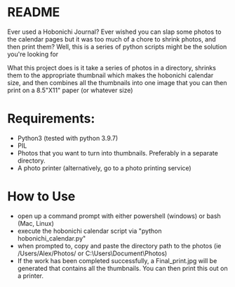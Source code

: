 # README

Ever used a Hobonichi Journal? Ever wished you can slap some photos to the calendar pages but it was too much of a chore to shrink photos, and then print them? Well, this is a series of python scripts might be the solution you're looking for

What this project does is it take a series of photos in a directory, shrinks them to the appropriate thumbnail which makes the hobonichi calendar size, and then combines all the thumbnails into one image that you can then print on a 8.5"X11" paper (or whatever size)

# Requirements:

- Python3 (tested with python 3.9.7)
- PIL
- Photos that you want to turn into thumbnails. Preferably in a separate directory.
- A photo printer (alternatively, go to a photo printing service)

# How to Use

- open up a command prompt with either powershell (windows) or bash (Mac, Linux)
- execute the hobonichi calendar script via "python hobonichi_calendar.py"
- when prompted to, copy and paste the directory path to the photos (ie /Users/Alex/Photos/ or C:\Users\Document\Photos\)
- If the work has been completed successfully, a Final_print.jpg will be generated that contains all the thumbnails. You can then print this out on a printer.
